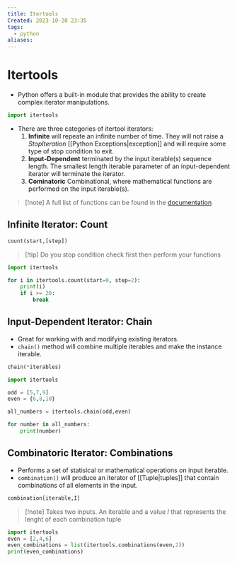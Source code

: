 ```yaml
---
title: Itertools
Created: 2023-10-20 23:35
tags:
  - python
aliases:
---
```

# Itertools
- Python offers a built-in module that provides the ability to create complex iterator manipulations.

```Python
import itertools
```

- There are three categories of itertool iterators:
	1. **Infinite** will repeate an infinite number of time. They will not raise a *StopIteration* [[Python Exceptions|exception]] and will require some type of stop condition to exit.
	2. **Input-Dependent** terminated by the input iterable(s) sequence length. The smallest length iterable parameter of an input-dependent iterator will terminate the iterator.
	3. **Cominatoric** Combinational, where mathematical functions are performed on the input iterable(s).
>[!note] A full list of functions can be found in the [documentation](https://docs.python.org/3/library/itertools.html)

## Infinite Iterator: Count
```Python
count(start,[step])
```

>[!tip] Do you stop condition check first then perform your functions

```Python
import itertools

for i in itertools.count(start=0, step=2):
	print(i)
	if i >= 20:
		break
```

## Input-Dependent Iterator: Chain
- Great for working with and modifying existing iterators.
- `chain()` method will combine multiple iterables and make the instance iterable.
```Python
chain(*iterables)
```

```Python
import itertools

odd = [5,7,9]
even = {6,8,10}

all_numbers = itertools.chain(odd,even)

for number in all_numbers:
	print(number)
```

## Combinatoric Iterator: Combinations
- Performs a set of statisical or mathematical operations on input iterable.
- `combination()` will produce an iterator of [[Tuple|tuples]] that contain combinations of all elements in the input.
```Python
combination[iterable,I]
```
>[!note] Takes two inputs. An iterable and a value *I* that represents the lenght of each combination tuple

```Python
import itertools
even = [2,4,6]
even_combinations = list(itertools.combinations(even,2))
print(even_combinations)
```
